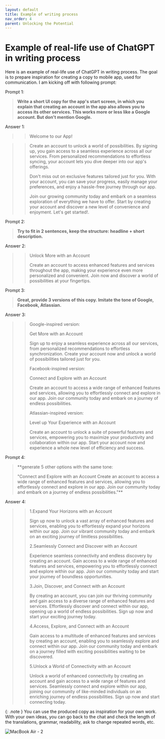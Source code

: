 ```yaml
---
layout: default
title: Example of writing process
nav_order: 4
parent: Unlocking the Potential
---
```


# Example of real-life use of ChatGPT in writing process

Here is an example of real-life use of ChatGPT in writing process. The goal is to prepare inspiration for creating a copy to mobile app, used for communication. I am kicking off with following prompt:

Prompt 1: 
>**Write a short UI copy for the app's start screen, in which you explain that creating an account in the app also allows you to access its other services. This works more or less like a Google account. But don't mention Google.**

Answer 1: 
>>Welcome to our App!

>>Create an account to unlock a world of possibilities. By signing up, you gain access to a seamless experience across all our services. From personalized recommendations to effortless syncing, your account lets you dive deeper into our app's offerings.
>>
>>Don't miss out on exclusive features tailored just for you. With your account, you can save your progress, easily manage your preferences, and enjoy a hassle-free journey through our app.
>>
>>Join our growing community today and embark on a seamless exploration of everything we have to offer. Start by creating your account and discover a new level of convenience and enjoyment. Let's get started!.

Prompt 2:
>**Try to fit in 2 sentences, keep the structure: headline + short description.**

Answer 2:
>>Unlock More with an Account
>>
>>Create an account to access enhanced features and services throughout the app, making your experience even more personalized and convenient. Join now and discover a world of possibilities at your fingertips.

Prompt 3:
>**Great, provide 3 versions of this copy. Imitate the tone of Google, Facebook, Atlassian.**

Answer 3: 
>>Google-inspired version:
>>
>>Get More with an Account
>>
>>Sign up to enjoy a seamless experience across all our services, from personalized recommendations to effortless synchronization. Create your account now and unlock a world of possibilities tailored just for you.
>>
>>Facebook-inspired version:
>>
>>Connect and Explore with an Account
>>
>>Create an account to access a wide range of enhanced features and services, allowing you to effortlessly connect and explore in our app. Join our community today and embark on a journey of endless possibilities.
>>
>>Atlassian-inspired version:
>>
>>Level up Your Experience with an Account
>>
>>Create an account to unlock a suite of powerful features and services, empowering you to maximize your productivity and collaboration within our app. Start your account now and experience a whole new level of efficiency and success.

Prompt 4:
>**generate 5 other options with the same tone: 
>
>"Connect and Explore with an Account Create an account to access a wide range of enhanced features and services, allowing you to effortlessly connect and explore in our app. Join our community today and embark on a journey of endless possibilities."**

Answer 4: 
>>1.Expand Your Horizons with an Account
>>
>>Sign up now to unlock a vast array of enhanced features and services, enabling you to effortlessly expand your horizons within our app. Join our vibrant community today and embark on an exciting journey of limitless possibilities.
>>
>>2.Seamlessly Connect and Discover with an Account
>>
>>Experience seamless connectivity and endless discovery by creating an account. Gain access to a wide range of enhanced features and services, empowering you to effortlessly connect and explore within our app. Join our community today and start your journey of boundless opportunities.
>>
>>3.Join, Discover, and Connect with an Account
>>
>>By creating an account, you can join our thriving community and gain access to a diverse range of enhanced features and services. Effortlessly discover and connect within our app, opening up a world of endless possibilities. Sign up now and start your exciting journey today.
>>
>>4.Access, Explore, and Connect with an Account
>>
>>Gain access to a multitude of enhanced features and services by creating an account, enabling you to seamlessly explore and connect within our app. Join our community today and embark on a journey filled with exciting possibilities waiting to be discovered.
>>
>>5.Unlock a World of Connectivity with an Account
>>
>>Unlock a world of enhanced connectivity by creating an account and gain access to a wide range of features and services. Seamlessly connect and explore within our app, joining our community of like-minded individuals on an enriching journey of endless possibilities. Sign up now and start connecting today.

{: .note }
You can use the produced copy as inspiration for your own work. With your own ideas, you can go back to the chat and check the length of the translations, grammar, readability, ask to change repeated words, etc.

![MacBook Air - 2](https://github.com/Lipkowski/just-the-docs/assets/118655373/7744e9c6-4339-4081-ba84-3cb4b7257760)


